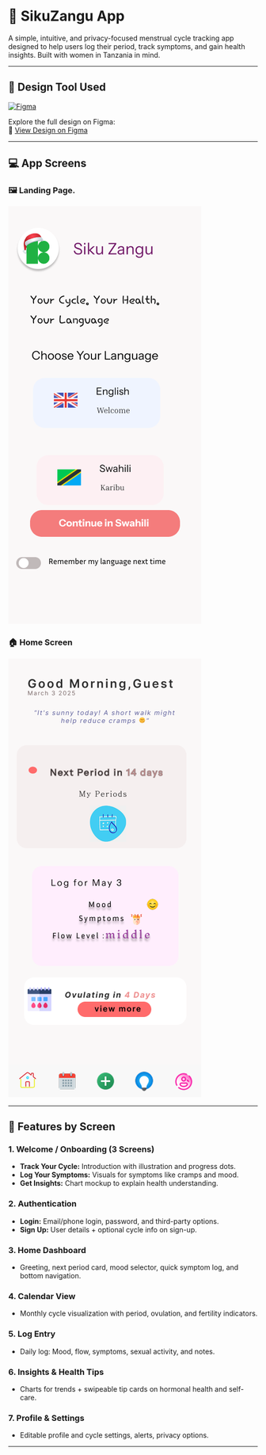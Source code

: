 # 🌸 SikuZangu App

A simple, intuitive, and privacy-focused menstrual cycle tracking app designed to help users log their period, track symptoms, and gain health insights. Built with women in Tanzania in mind.

---

## 🎨 Design Tool Used

[![Figma](https://img.shields.io/badge/Design-Figma-F24E1E?style=for-the-badge&logo=figma&logoColor=white)](https://www.figma.com/design/TfMrqsxwzr3nLWILVdHIfX/Menstrual-Tracker?node-id=0-1&t=zO7o2bMGuT33RLFy-1)

Explore the full design on Figma:  
🔗 [View Design on Figma](https://www.figma.com/design/TfMrqsxwzr3nLWILVdHIfX/Menstrual-Tracker?node-id=0-1&t=zO7o2bMGuT33RLFy-1)

---

## 💻 App Screens

### 🖼️ Landing Page.
![Landing Page](./designs/Landing%20Page.png)

### 🏠 Home Screen
![Home Screen](./designs/Home_Dashboard.png)

---

## 🧩 Features by Screen

### 1. **Welcome / Onboarding (3 Screens)**
- **Track Your Cycle:** Introduction with illustration and progress dots.
- **Log Your Symptoms:** Visuals for symptoms like cramps and mood.
- **Get Insights:** Chart mockup to explain health understanding.

### 2. **Authentication**
- **Login:** Email/phone login, password, and third-party options.
- **Sign Up:** User details + optional cycle info on sign-up.

### 3. **Home Dashboard**
- Greeting, next period card, mood selector, quick symptom log, and bottom navigation.

### 4. **Calendar View**
- Monthly cycle visualization with period, ovulation, and fertility indicators.

### 5. **Log Entry**
- Daily log: Mood, flow, symptoms, sexual activity, and notes.

### 6. **Insights & Health Tips**
- Charts for trends + swipeable tip cards on hormonal health and self-care.

### 7. **Profile & Settings**
- Editable profile and cycle settings, alerts, privacy options.

---
